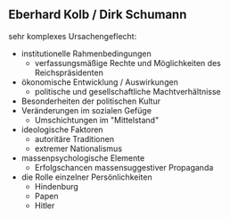 
## Eberhard Kolb / Dirk Schumann

sehr komplexes Ursachengeflecht:

- institutionelle Rahmenbedingungen
	- verfassungsmäßige Rechte und Möglichkeiten des Reichspräsidenten
- ökonomische Entwicklung / Auswirkungen
	- politische und gesellschaftliche Machtverhältnisse
- Besonderheiten der politischen Kultur
- Veränderungen im sozialen Gefüge
	- Umschichtungen im "Mittelstand"
- ideologische Faktoren
	- autoritäre Traditionen
	- extremer Nationalismus
- massenpsychologische Elemente
	- Erfolgschancen massensuggestiver Propaganda
- die Rolle einzelner Persönlichkeiten
	- Hindenburg
	- Papen
	- Hitler